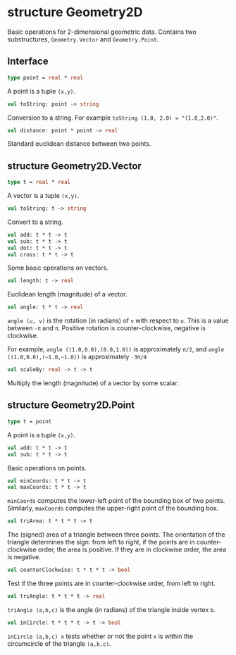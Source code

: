 # structure Geometry2D

Basic operations for 2-dimensional geometric data. Contains two substructures,
`Geometry.Vector` and `Geometry.Point`.

## Interface

```sml
type point = real * real
```

A point is a tuple `(x,y)`.

```sml
val toString: point -> string
```

Conversion to a string. For example `toString (1.0, 2.0) = "(1.0,2.0)"`.

```sml
val distance: point * point -> real
```

Standard euclidean distance between two points.

## structure Geometry2D.Vector

```sml
type t = real * real
```

A vector is a tuple `(x,y)`.

```sml
val toString: t -> string
```

Convert to a string.

```sml
val add: t * t -> t
val sub: t * t -> t
val dot: t * t -> t
val cross: t * t -> t
```

Some basic operations on vectors.

```sml
val length: t -> real
```

Euclidean length (magnitude) of a vector.

```sml
val angle: t * t -> real
```

`angle (u, v)` is the rotation (in radians) of
`v` with respect to `u`. This is a value between `-π` and `π`.
Positive rotation is counter-clockwise, negative is clockwise.

For example, `angle ((1.0,0.0),(0.0,1.0))` is approximately `π/2`,
and `angle ((1.0,0.0),(~1.0,~1.0))` is approximately `-3π/4`

```sml
val scaleBy: real -> t -> t
```

Multiply the length (magnitude) of a vector by some scalar.

## structure Geometry2D.Point

```sml
type t = point
```

A point is a tuple `(x,y)`.

```sml
val add: t * t -> t
val sub: t * t -> t
```

Basic operations on points.

```sml
val minCoords: t * t -> t
val maxCoords: t * t -> t
```

`minCoords` computes the lower-left point of the bounding box of two points.
Similarly, `maxCoords` computes the upper-right point of the bounding box.

```sml
val triArea: t * t * t -> t
```

The (signed) area of a triangle between three points. The orientation of the
triangle determines the sign: from left to right, if the points are in
counter-clockwise order, the area is positive. If they are in clockwise order,
the area is negative.

```sml
val counterClockwise: t * t * t -> bool
```

Test if the three points are in counter-clockwise order, from left to right.

```sml
val triAngle: t * t * t -> real
```

`triAngle (a,b,c)` is the angle (in radians) of the triangle inside vertex `b`.

```sml
val inCircle: t * t * t -> t -> bool
```

`inCircle (a,b,c) x` tests whether or not the point `x` is within the
circumcircle of the triangle `(a,b,c)`.
